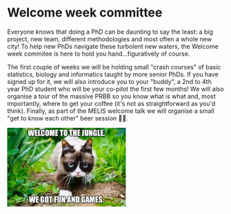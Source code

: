 # Welcome week committee

Everyone knows that doing a PhD can be daunting to say the least: a big project, new team, different methodologies and most often a whole new city! To help new PhDs navigate these turbolent new waters, the Welcome week commitee is here to hold you hand...figuratively of course.

The first couple of weeks we will be holding small "crash courses" of basic statistics, biology and informatics taught by more senior PhDs. If you have signed up for it, we will also introduce you to your "buddy", a 2nd to 4th year PhD student who will be your co-pilot the first few months! We will also organise a tour of the massive PRBB so you know what is what and, most importantly, where to get your coffee (it's not as straightforward as you'd think). Finally, as part of the MELIS welcome talk we will organise a small "get to know each other" beer session 🍺🍻.

![](assets/images/wellcome.jpeg)
